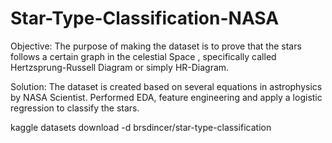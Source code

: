 # Star-Type-Classification-NASA

Objective: The purpose of making the dataset is to prove that the stars follows a certain graph in the celestial Space , specifically called Hertzsprung-Russell Diagram or simply HR-Diagram. 

Solution: The dataset is created based on several equations in astrophysics by NASA Scientist. Performed EDA, feature engineering and apply a logistic regression to classify the stars.

kaggle datasets download -d brsdincer/star-type-classification
